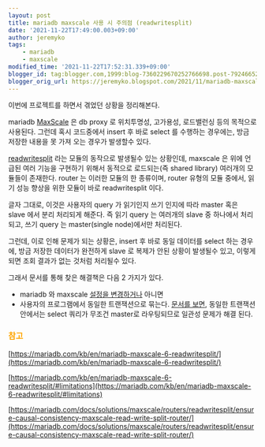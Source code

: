 ```yaml
---
layout: post
title: mariadb maxscale 사용 시 주의점 (readwritesplit)
date: '2021-11-22T17:49:00.003+09:00'
author: jeremyko
tags:
    - mariadb
    - maxscale
modified_time: '2021-11-22T17:52:31.339+09:00'
blogger_id: tag:blogger.com,1999:blog-7360229670252766698.post-7924665233879070002
blogger_orig_url: https://jeremyko.blogspot.com/2021/11/mariadb-maxscale-readwritesplit.html
---
```


이번에 프로젝트를 하면서 겪었던 상황을 정리해본다.

mariadb [MaxScale](https://mariadb.com/kb/en/mariadb-maxscale-6-about-mariadb-maxscale/) 은 db proxy 로 위치투명성, 고가용성, 로드밸런싱 등의 목적으로 사용된다. 그런데 혹시 코드중에서 insert 후 바로 select 를 수행하는 경우에는, 방금 저장한 내용을 못 가져 오는 경우가 발생할수 있다.

[readwritesplit](https://mariadb.com/kb/en/mariadb-maxscale-6-readwritesplit/) 라는 모듈의 동작으로 발생될수 있는 상황인데, maxscale 은 위에 언급된 여러 기능을 구현하기 위해서 동적으로 로드되는(즉 shared library) 여러개의 모듈들이 존재한다. router 는 이러한 모듈의 한 종류이며, router 유형의 모듈 중에서, 읽기 성능 향상을 위한 모듈이 바로 readwritesplit 이다.

글자 그대로, 이것은 사용자의 query 가 읽기인지 쓰기 인지에 따라 master 혹은 slave 에서 분리 처리되게 해준다. 즉 읽기 query 는 여러개의 slave 중 하나에서 처리되고, 쓰기 query 는 master(single node)에서만 처리된다.

그런데, 이로 인해 문제가 되는 상황은, insert 후 바로 동일 데이터를 select 하는 경우에, 방금 저장한 데이터가 완전하게 slave 로 복제가 안된 상황이 발생될수 있고, 이렇게 되면 조회 결과가 없는 것처럼 처리될수 있다.

그래서 문서를 통해 찾은 해결책은 다음 2 가지가 있다.

-   mariadb 와 maxscale [설정을 변경하거나](https://mariadb.com/docs/solutions/maxscale/routers/readwritesplit/ensure-causal-consistency-maxscale-read-write-split-router/) 아니면
-   사용자의 프로그램에서 동일한 트랜잭션으로 묶는다. [문서를 보면](https://mariadb.com/kb/en/mariadb-maxscale-6-readwritesplit/#limitations), 동일한 트랜잭션 안에서는 select 쿼리가 무조건 master로 라우팅되므로 일관성 문제가 해결 된다.

<h3> <span style="color:orange">참고</span> </h3>

[https://mariadb.com/kb/en/mariadb-maxscale-6-readwritesplit/](https://mariadb.com/kb/en/mariadb-maxscale-6-readwritesplit/)

[https://mariadb.com/kb/en/mariadb-maxscale-6-readwritesplit/#limitations](https://mariadb.com/kb/en/mariadb-maxscale-6-readwritesplit/#limitations)

[https://mariadb.com/docs/solutions/maxscale/routers/readwritesplit/ensure-causal-consistency-maxscale-read-write-split-router/](https://mariadb.com/docs/solutions/maxscale/routers/readwritesplit/ensure-causal-consistency-maxscale-read-write-split-router/)
